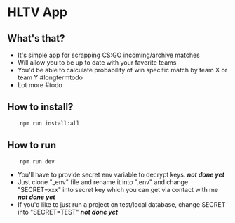 # HLTV App

## What's that?

- It's simple app for scrapping CS:GO incoming/archive matches
- Will allow you to be up to date with your favorite teams
- You'd be able to calculate probability of win specific match by team X or team Y #longtermtodo
- Lot more #todo

## How to install?

```bash
    npm run install:all
```

## How to run

```bash
    npm run dev
```

- You'll have to provide secret env variable to decrypt keys. **_not done yet_**
- Just clone "\_env" file and rename it into ".env" and change "SECRET=xxx" into secret key which you can get via contact with me **_not done yet_**
- If you'd like to just run a project on test/local database, change SECRET into "SECRET=TEST" **_not done yet_**
